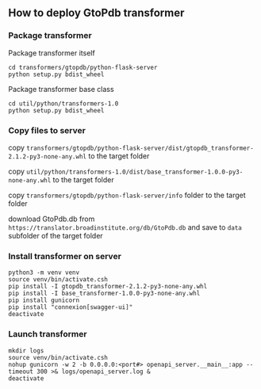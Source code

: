 ## How to deploy GtoPdb transformer

### Package transformer

Package transformer itself
```
cd transformers/gtopdb/python-flask-server
python setup.py bdist_wheel
```
Package transformer base class
```
cd util/python/transformers-1.0
python setup.py bdist_wheel
```

### Copy files to server

copy `transformers/gtopdb/python-flask-server/dist/gtopdb_transformer-2.1.2-py3-none-any.whl` to the target folder

copy `util/python/transformers-1.0/dist/base_transformer-1.0.0-py3-none-any.whl` to the target folder

copy `transformers/gtopdb/python-flask-server/info` folder to the target folder

download GtoPdb.db from `https://translator.broadinstitute.org/db/GtoPdb.db` and save to `data` subfolder of the target folder

### Install transformer on server

```
python3 -m venv venv
source venv/bin/activate.csh
pip install -I gtopdb_transformer-2.1.2-py3-none-any.whl
pip install -I base_transformer-1.0.0-py3-none-any.whl
pip install gunicorn
pip install "connexion[swagger-ui]"
deactivate
```

### Launch transformer

```
mkdir logs
source venv/bin/activate.csh
nohup gunicorn -w 2 -b 0.0.0.0:<port#> openapi_server.__main__:app --timeout 300 >& logs/openapi_server.log &
deactivate
```
